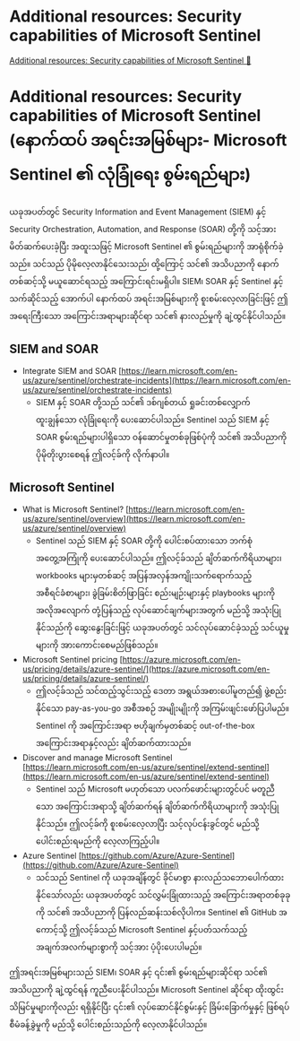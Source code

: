 # Additional resources: Security capabilities of Microsoft Sentinel

[Additional resources: Security capabilities of Microsoft Sentinel 🔗](https://www.coursera.org/learn/microsoft-sc-900-exam-preparation-and-practice/supplement/3aPom/additional-resources-security-capabilities-of-microsoft-sentinel)

# Additional resources: Security capabilities of Microsoft Sentinel (နောက်ထပ် အရင်းအမြစ်များ- Microsoft Sentinel ၏ လုံခြုံရေး စွမ်းရည်များ)

ယခုအပတ်တွင် Security Information and Event Management (SIEM) နှင့် Security Orchestration, Automation, and Response (SOAR) တို့ကို သင့်အား မိတ်ဆက်ပေးခဲ့ပြီး အထူးသဖြင့် Microsoft Sentinel ၏ စွမ်းရည်များကို အာရုံစိုက်ခဲ့သည်။ သင်သည် ပိုမိုလေ့လာနိုင်သေးသည်၊ ထို့ကြောင့် သင်၏ အသိပညာကို နောက်တစ်ဆင့်သို့ မယူဆောင်ရသည့် အကြောင်းရင်းမရှိပါ။ SIEM၊ SOAR နှင့် Sentinel နှင့် သက်ဆိုင်သည့် အောက်ပါ နောက်ထပ် အရင်းအမြစ်များကို စူးစမ်းလေ့လာခြင်းဖြင့် ဤအရေးကြီးသော အကြောင်းအရာများဆိုင်ရာ သင်၏ နားလည်မှုကို ချဲ့ထွင်နိုင်ပါသည်။

## SIEM and SOAR

- Integrate SIEM and SOAR [https://learn.microsoft.com/en-us/azure/sentinel/orchestrate-incidents](https://learn.microsoft.com/en-us/azure/sentinel/orchestrate-incidents)
  - SIEM နှင့် SOAR တို့သည် သင်၏ ဒစ်ဂျစ်တယ် ရှုခင်းတစ်လျှောက် ထူးချွန်သော လုံခြုံရေးကို ပေးဆောင်ပါသည်။ Sentinel သည် SIEM နှင့် SOAR စွမ်းရည်များပါရှိသော ဝန်ဆောင်မှုတစ်ခုဖြစ်ပုံကို သင်၏ အသိပညာကို ပိုမိုတိုးပွားစေရန် ဤလင့်ခ်ကို လိုက်နာပါ။

## Microsoft Sentinel

- What is Microsoft Sentinel? [https://learn.microsoft.com/en-us/azure/sentinel/overview](https://learn.microsoft.com/en-us/azure/sentinel/overview)
  - Sentinel သည် SIEM နှင့် SOAR တို့ကို ပေါင်းစပ်ထားသော ဘက်စုံ အတွေ့အကြုံကို ပေးဆောင်ပါသည်။ ဤလင့်ခ်သည် ချိတ်ဆက်ကိရိယာများ၊ workbooks များမှတစ်ဆင့် အပြန်အလှန်အကျိုးသက်ရောက်သည့် အစီရင်ခံစာများ၊ ခွဲခြမ်းစိတ်ဖြာခြင်း စည်းမျဉ်းများနှင့် playbooks များကို အလိုအလျောက် တုံ့ပြန်သည့် လုပ်ဆောင်ချက်များအတွက် မည်သို့ အသုံးပြုနိုင်သည်ကို ဆွေးနွေးခြင်းဖြင့် ယခုအပတ်တွင် သင်လုပ်ဆောင်ခဲ့သည့် သင်ယူမှုများကို အားကောင်းစေမည်ဖြစ်သည်။
- Microsoft Sentinel pricing [https://azure.microsoft.com/en-us/pricing/details/azure-sentinel/](https://azure.microsoft.com/en-us/pricing/details/azure-sentinel/)
  - ဤလင့်ခ်သည် သင်ထည့်သွင်းသည့် ဒေတာ အရွယ်အစားပေါ်မူတည်၍ ဖွဲ့စည်းနိုင်သော pay-as-you-go အစီအစဉ် အမျိုးမျိုးကို အကြမ်းဖျင်းဖော်ပြပါမည်။ Sentinel ကို အကြောင်းအရာ ဗဟိုချက်မှတစ်ဆင့် out-of-the-box အကြောင်းအရာနှင့်လည်း ချိတ်ဆက်ထားသည်။
- Discover and manage Microsoft Sentinel [https://learn.microsoft.com/en-us/azure/sentinel/extend-sentinel](https://learn.microsoft.com/en-us/azure/sentinel/extend-sentinel)
  - Sentinel သည် Microsoft မဟုတ်သော ပလက်ဖောင်းများတွင်ပင် မတူညီသော အကြောင်းအရာသို့ ချိတ်ဆက်ရန် ချိတ်ဆက်ကိရိယာများကို အသုံးပြုနိုင်သည်။ ဤလင့်ခ်ကို စူးစမ်းလေ့လာပြီး သင့်လုပ်ငန်းခွင်တွင် မည်သို့ ပေါင်းစည်းရမည်ကို လေ့လာကြည့်ပါ။
- Azure Sentinel [https://github.com/Azure/Azure-Sentinel](https://github.com/Azure/Azure-Sentinel)
  - သင်သည် Sentinel ကို ယခုအချိန်တွင် ခိုင်မာစွာ နားလည်သဘောပေါက်ထားနိုင်သော်လည်း ယခုအပတ်တွင် သင်လွှမ်းခြုံထားသည့် အကြောင်းအရာတစ်ခုခုကို သင်၏ အသိပညာကို ပြန်လည်ဆန်းသစ်လိုပါက။ Sentinel ၏ GitHub အကောင့်သို့ ဤလင့်ခ်သည် Microsoft Sentinel နှင့်ပတ်သက်သည့် အချက်အလက်များစွာကို သင့်အား ပံ့ပိုးပေးပါမည်။

ဤအရင်းအမြစ်များသည် SIEM၊ SOAR နှင့် ၎င်း၏ စွမ်းရည်များဆိုင်ရာ သင်၏ အသိပညာကို ချဲ့ထွင်ရန် ကူညီပေးနိုင်ပါသည်။ Microsoft Sentinel ဆိုင်ရာ ထိုးထွင်းသိမြင်မှုများကိုလည်း ရရှိနိုင်ပြီး ၎င်း၏ လုပ်ဆောင်နိုင်စွမ်းနှင့် ခြိမ်းခြောက်မှုနှင့် ဖြစ်ရပ် စီမံခန့်ခွဲမှုကို မည်သို့ ပေါင်းစည်းသည်ကို လေ့လာနိုင်ပါသည်။

